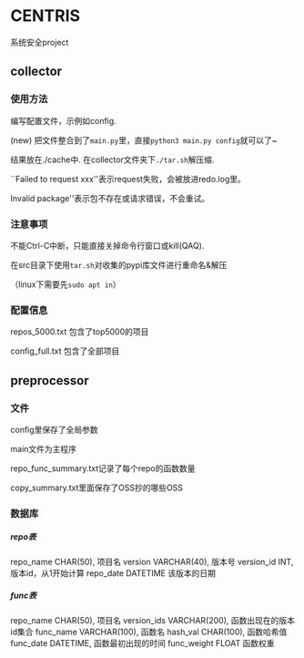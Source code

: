 # CENTRIS
系统安全project



## collector

### 使用方法

编写配置文件，示例如config.

(new) 把文件整合到了`main.py`里，直接`python3 main.py config`就可以了\~

结果放在./cache中.
在collector文件夹下`./tar.sh`解压缩.

``Failed to request xxx''表示request失败，会被放进redo.log里。

Invalid package''表示包不存在或请求错误，不会重试。

### 注意事项

不能Ctrl-C中断，只能直接关掉命令行窗口或kill(QAQ).



在src目录下使用`tar.sh`对收集的pypi库文件进行重命名&解压

（linux下需要先`sudo apt in`）

### 配置信息

repos_5000.txt	包含了top5000的项目

config_full.txt		包含了全部项目



## preprocessor

### 文件

config里保存了全局参数

main文件为主程序



repo_func_summary.txt记录了每个repo的函数数量

copy_summary.txt里面保存了OSS抄的哪些OSS



### 数据库

##### repo表

repo_name CHAR(50),	项目名
version VARCHAR(40),	版本号
version_id INT,		版本id，从1开始计算
repo_date DATETIME	该版本的日期



##### func表

repo_name CHAR(50),		项目名
version_ids VARCHAR(200),	函数出现在的版本id集合
func_name VARCHAR(100),	函数名
hash_val CHAR(100),		函数哈希值
func_date DATETIME,		函数最初出现的时间
func_weight FLOAT		函数权重
